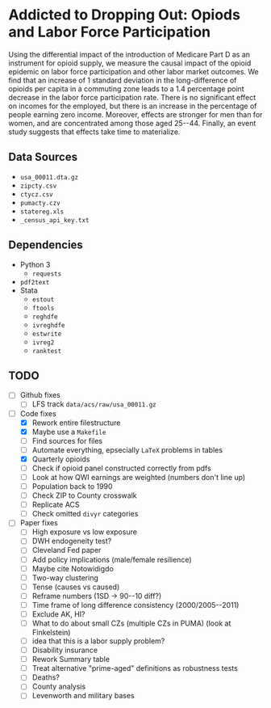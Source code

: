 # Addicted to Dropping Out: Opiods and Labor Force Participation
Using the differential impact of the introduction of Medicare Part D as an instrument for opioid supply, we measure the causal impact of the opioid epidemic on labor force participation and other labor market outcomes.  We find that an increase of 1 standard deviation in the long-difference of opioids per capita in a commuting zone leads to a 1.4 percentage point decrease in the labor force participation rate.  There is no significant effect on incomes for the employed, but there is an increase in the percentage of people earning zero income.  Moreover, effects are stronger for men than for women, and are concentrated among those aged 25--44.  Finally, an event study suggests that effects take time to materialize.
## Data Sources
- `usa_00011.dta.gz`
- `zipcty.csv`
- `ctycz.csv`
- `pumacty.czv`
- `statereg.xls`
- `_census_api_key.txt`
## Dependencies
- Python 3
    - `requests`
- `pdf2text`
- Stata
    - `estout`
    - `ftools`
    - `reghdfe`
    - `ivreghdfe`
    - `estwrite`
    - `ivreg2`
    - `ranktest`
## TODO
- [ ] Github fixes
    - [ ] LFS track `data/acs/raw/usa_00011.gz`
- [ ] Code fixes
    - [x] Rework entire filestructure
    - [x] Maybe use a `Makefile`
    - [ ] Find sources for files
    - [ ] Automate everything, epsecially `LaTeX` problems in tables
    - [x] Quarterly opioids
    - [ ] Check if opioid panel constructed correctly from pdfs
    - [ ] Look at how QWI earnings are weighted (numbers don't line up)
    - [ ] Population back to 1990
    - [ ] Check ZIP to County crosswalk
    - [ ] Replicate ACS
    - [ ] Check omitted `divyr` categories
- [ ] Paper fixes
    - [ ] High exposure vs low exposure
    - [ ] DWH endogeneity test?
    - [ ] Cleveland Fed paper
    - [ ] Add policy implications (male/female resilience)
    - [ ] Maybe cite Notowidigdo
    - [ ] Two-way clustering
    - [ ] Tense (causes vs caused)
    - [ ] Reframe numbers (1SD -> 90--10 diff?)
    - [ ] Time frame of long difference consistency (2000/2005--2011)
    - [ ] Exclude AK, HI?
    - [ ] What to do about small CZs (multiple CZs in PUMA) (look at Finkelstein)
    - [ ] idea that this is a labor supply problem?
    - [ ] Disability insurance
    - [ ] Rework Summary table
    - [ ] Treat alternative "prime-aged" definitions as robustness tests
    - [ ] Deaths?
    - [ ] County analysis
    - [ ] Levenworth and military bases
